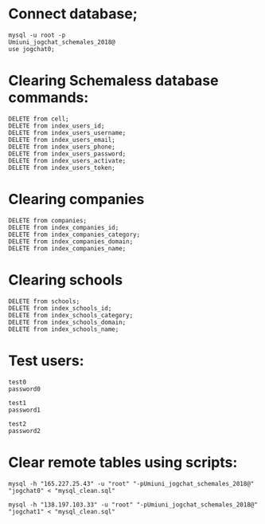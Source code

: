 # Connect database;
```
mysql -u root -p
Umiuni_jogchat_schemales_2018@
use jogchat0;
```
# Clearing Schemaless database commands:

```
DELETE from cell;
DELETE from index_users_id;
DELETE from index_users_username;
DELETE from index_users_email;
DELETE from index_users_phone;
DELETE from index_users_password;
DELETE from index_users_activate;
DELETE from index_users_token;
```

# Clearing companies
```
DELETE from companies;
DELETE from index_companies_id;
DELETE from index_companies_category;
DELETE from index_companies_domain;
DELETE from index_companies_name;
```

# Clearing schools
```
DELETE from schools;
DELETE from index_schools_id;
DELETE from index_schools_category;
DELETE from index_schools_domain;
DELETE from index_schools_name;
```

# Test users:
```
test0
password0

test1
password1

test2
password2
```

# Clear remote tables using scripts:
```
mysql -h "165.227.25.43" -u "root" "-pUmiuni_jogchat_schemales_2018@" "jogchat0" < "mysql_clean.sql"
```
```
mysql -h "138.197.103.33" -u "root" "-pUmiuni_jogchat_schemales_2018@" "jogchat1" < "mysql_clean.sql"
```
